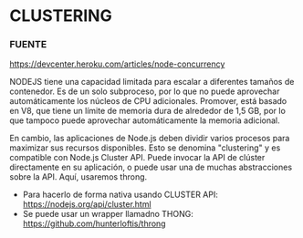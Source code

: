 # CLUSTERING

### FUENTE
https://devcenter.heroku.com/articles/node-concurrency

NODEJS tiene una capacidad limitada para escalar a diferentes tamaños de contenedor. Es de un solo subproceso, por lo que no puede aprovechar automáticamente los núcleos de CPU adicionales. Promover,
está basado en V8, que tiene un límite de memoria dura de alrededor de 1,5 GB, por lo que tampoco puede aprovechar automáticamente la memoria adicional.

En cambio, las aplicaciones de Node.js deben dividir varios procesos para maximizar sus recursos disponibles. Esto se denomina "clustering" y es compatible con Node.js
Cluster API. Puede invocar la API de clúster directamente en su aplicación, o puede usar una de muchas abstracciones sobre la API. Aquí, usaremos throng.

- Para hacerlo de forma nativa usando CLUSTER API: https://nodejs.org/api/cluster.html
- Se puede usar un wrapper llamadno THONG: https://github.com/hunterloftis/throng
